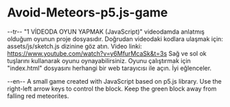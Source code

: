 # Avoid-Meteors-p5.js-game
--tr--
"1 VİDEODA OYUN YAPMAK (JavaScript)" videodamda anlatmış olduğum oyunun proje dosyasıdır.
Doğrudan videodaki kodlara ulaşmak için: assets/js/sketch.js
dizinine göz atın.
Video linki: https://www.youtube.com/watch?v=y6MfurMcaSk&t=3s
Sağ ve sol ok tuşlarını kullanarak oyunu oynayabilirsiniz.
Oyunu çalıştırmak için "index.html" dosyasını herhangi bir web tarayıcısı ile açın.
İyi eğlenceler.

--en--
A small game created with JavaScript based on p5.js library.
Use the right-left arrow keys to control the block.
Keep the green block away from falling red meteorites.
